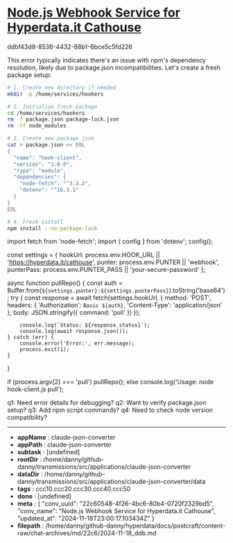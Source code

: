 # [Node.js Webhook Service for Hyperdata.it Cathouse](https://claude.ai/chat/22c60548-4f26-4bc6-80b4-0720f2329bd5)

ddbf43d8-8536-4432-88b1-6bce5c5fd226

 This error typically indicates there's an issue with npm's dependency resolution, likely due to package.json incompatibilities. Let's create a fresh package setup:

```bash
# 1. Create new directory if needed
mkdir -p /home/services/hookers

# 2. Initialize fresh package
cd /home/services/hookers
rm -f package.json package-lock.json
rm -rf node_modules

# 3. Create new package.json
cat > package.json << EOL
{
  "name": "hook-client",
  "version": "1.0.0",
  "type": "module",
  "dependencies": {
    "node-fetch": "^3.3.2",
    "dotenv": "^16.3.1"
  }
}
EOL

# 4. Fresh install
npm install --no-package-lock
```

<antArtifact identifier="hook-client" type="application/vnd.ant.code" language="javascript" title="Node.js Hook Client">
import fetch from 'node-fetch';
import { config } from 'dotenv';
config();

const settings = {
    hookUrl: process.env.HOOK_URL || 'https://hyperdata.it/cathouse',
    punter: process.env.PUNTER || 'webhook',
    punterPass: process.env.PUNTER_PASS || 'your-secure-password'
};

async function pullRepo() {
    const auth = Buffer.from(`${settings.punter}:${settings.punterPass}`).toString('base64');
    try {
        const response = await fetch(settings.hookUrl, {
            method: 'POST',
            headers: {
                'Authorization': `Basic ${auth}`,
                'Content-Type': 'application/json'
            },
            body: JSON.stringify({ command: 'pull' })
        });
        
        console.log(`Status: ${response.status}`);
        console.log(await response.json());
    } catch (err) {
        console.error('Error:', err.message);
        process.exit(1);
    }
}

if (process.argv[2] === 'pull') pullRepo();
else console.log('Usage: node hook-client.js pull');
</antArtifact>

q1: Need error details for debugging?
q2: Want to verify package.json setup?
q3: Add npm script commands?
q4: Need to check node version compatibility?

---

* **appName** : claude-json-converter
* **appPath** : claude-json-converter
* **subtask** : [undefined]
* **rootDir** : /home/danny/github-danny/transmissions/src/applications/claude-json-converter
* **dataDir** : /home/danny/github-danny/transmissions/src/applications/claude-json-converter/data
* **tags** : ccc10.ccc20.ccc30.ccc40.ccc50
* **done** : [undefined]
* **meta** : {
  "conv_uuid": "22c60548-4f26-4bc6-80b4-0720f2329bd5",
  "conv_name": "Node.js Webhook Service for Hyperdata.it Cathouse",
  "updated_at": "2024-11-18T23:00:17.103434Z"
}
* **filepath** : /home/danny/github-danny/hyperdata/docs/postcraft/content-raw/chat-archives/md/22c6/2024-11-18_ddb.md